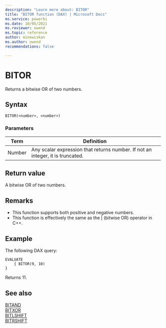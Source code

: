 ```yaml
---
description: "Learn more about: BITOR"
title: "BITOR function (DAX) | Microsoft Docs"
ms.service: powerbi 
ms.date: 10/05/2021
ms.reviewer: owend
ms.topic: reference
author: minewiskan
ms.author: owend 
recommendations: false

---
```

# BITOR

Returns a bitwise OR of two numbers.
  
## Syntax  
  
```dax
BITOR(<number>, <number>)
```

### Parameters

|Term|Definition|
|--------|--------------|
|Number|Any scalar expression that returns number. If not an integer, it is truncated.|
  
## Return value

A bitwise OR of two numbers.
  
## Remarks

- This function supports both positive and negative numbers.
- This function is effectively the same as the | (bitwise OR) operator in C++.

## Example

The following DAX query:

```dax
EVALUATE 
    { BITOR(9, 10) 
}
```

Returns 11.

## See also

[BITAND](bitand-function-dax.md)  
[BITXOR](bitxor-function-dax.md)  
[BITLSHIFT](bitlshift-function-dax.md)  
[BITRSHIFT](bitrshift-function-dax.md)  
